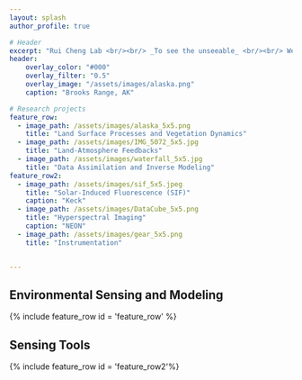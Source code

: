 ```yaml
--- 
layout: splash
author_profile: true

# Header
excerpt: "Rui Cheng Lab <br/><br/> _To see the unseeable_ <br/><br/> We study land surface processes and their feedbacks with climate using state-of-the-art remote sensing techniques, which motivates us building advanced environmental sensors and land surface models."
header:
    overlay_color: "#000"
    overlay_filter: "0.5"
    overlay_image: "/assets/images/alaska.png" 
    caption: "Brooks Range, AK"

# Research projects
feature_row:
  - image_path: /assets/images/alaska_5x5.png
    title: "Land Surface Processes and Vegetation Dynamics"  
  - image_path: /assets/images/IMG_5072_5x5.jpg
    title: "Land-Atmosphere Feedbacks"
  - image_path: /assets/images/waterfall_5x5.jpg
    title: "Data Assimilation and Inverse Modeling"
feature_row2:
  - image_path: /assets/images/sif_5x5.jpeg
    title: "Solar-Induced Fluorescence (SIF)"  
    caption: "Keck"
  - image_path: /assets/images/DataCube_5x5.png
    title: "Hyperspectral Imaging" 
    caption: "NEON"
  - image_path: /assets/images/gear_5x5.png
    title: "Instrumentation"


---
```

## Environmental Sensing and Modeling
{% include feature_row id = 'feature_row' %}

## Sensing Tools
{% include feature_row id = 'feature_row2'%}